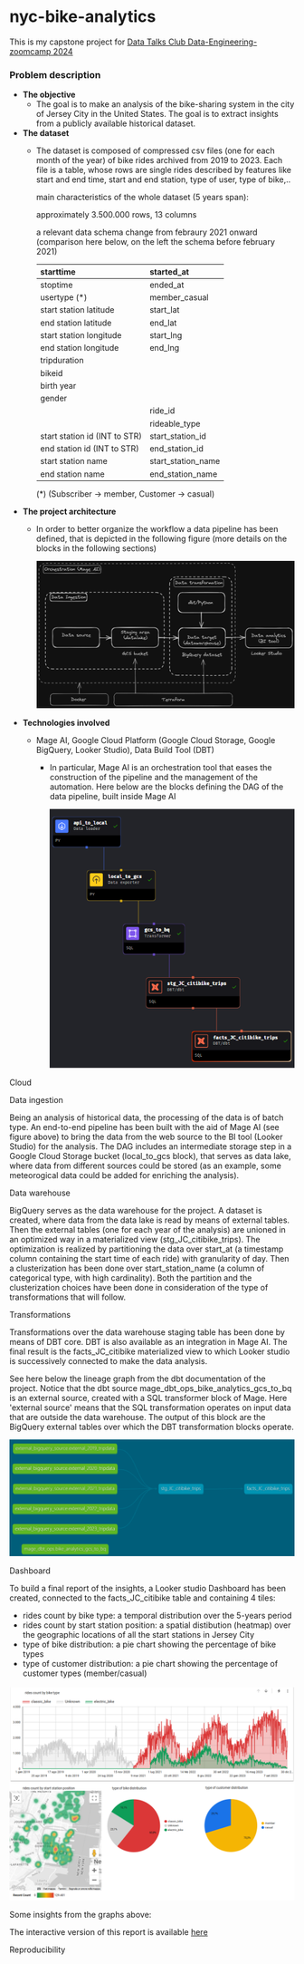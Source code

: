 # nyc-bike-analytics

This is my capstone project for [Data Talks Club Data-Engineering-zoomcamp 2024](https://github.com/DataTalksClub/data-engineering-zoomcamp)

### Problem description

- **The objective**
  - The goal is to make an analysis of the bike-sharing system in the city of Jersey City in the United States. The goal is to extract insights from a publicly available historical dataset.
- **The dataset**
  - The dataset is composed of compressed csv files (one for each month of the year) of bike rides archived from 2019 to 2023. Each file is a table, whose rows are single rides described by features like start and end time, start and end station, type of user, type of bike,..

    main characteristics of the whole dataset (5 years span):

    approximately 3.500.000 rows, 13 columns

    a relevant data schema change from febraury 2021 onward (comparison here below, on the left the schema before february 2021)


    | starttime                     | started_at         |
    | :------------------------------ | -------------------- |
    | stoptime                      | ended_at           |
    | usertype (*)                  | member_casual      |
    | start station latitude        | start_lat          |
    | end station latitude          | end_lat            |
    | start station longitude       | start_lng          |
    | end station longitude         | end_lng            |
    | tripduration                  |                    |
    | bikeid                        |                    |
    | birth year                    |                    |
    | gender                        |                    |
    |                               | ride_id            |
    |                               | rideable_type      |
    | start station id (INT to STR) | start_station_id   |
    | end station id (INT to STR)   | end_station_id     |
    | start station name            | start_station_name |
    | end station name              | end_station_name   |

    (*) (Subscriber → member, Customer → casual)
- **The project architecture**
  - In order to better organize the workflow a data pipeline has been defined, that is depicted in the following figure (more details on the blocks in the following sections)

    ![](assets/20240415_101002_my_excalidraw_sketch_fig_1_v2.excalidraw_dark.png)
- **Technologies involved**
  - Mage AI, Google Cloud Platform (Google Cloud Storage, Google BigQuery, Looker Studio), Data Build Tool (DBT)

    - In particular, Mage AI is an orchestration tool that eases the construction of the pipeline and the management of the automation. Here below are the blocks defining the DAG of the data pipeline, built inside Mage AI

      ![](assets/20240412_223658_mage_ai_pipeline.png)

Cloud

Data ingestion

Being an analysis of historical data, the processing of the data is of batch type. An end-to-end pipeline has been built with the aid of Mage AI (see figure above) to bring the data from the web source to the BI tool (Looker Studio) for the analysis. The DAG includes an intermediate storage step in a Google Cloud Storage bucket (local_to_gcs block), that serves as data lake, where data from different sources could be stored (as an example, some meteorogical data could be added for enriching the analysis).

Data warehouse

BigQuery serves as the data warehouse for the project. A dataset is created, where data from the data lake is read by means of external tables. Then the external tables (one for each year of the analysis) are unioned in an optimized way in a materialized view (stg_JC_citibike_trips). The optimization is realized by partitioning the data over start_at (a timestamp column containing the start time of each ride) with granularity of day. Then a clusterization has been done over start_station_name (a column of categorical type, with high cardinality). Both the partition and the clusterization choices have been done in consideration of the type of transformations that will follow.

Transformations

Transformations over the data warehouse staging table has been done by means of DBT core. DBT is also available as an integration in Mage AI. The final result is the facts_JC_citibike materialized view to which Looker studio is successively connected to make the data analysis.

See here below the lineage graph from the dbt documentation of the project. Notice that the dbt source mage_dbt_ops_bike_analytics_gcs_to_bq is an external source, created with a SQL transformer block of Mage. Here 'external source' means that the SQL transformation operates on input data that are outside the data warehouse. The output of this block are the BigQuery external tables over which the DBT transformation blocks operate.

![](assets/20240413_211557_dbt_lineage_graph.png)

Dashboard

To build a final report of the insights, a Looker studio Dashboard has been created, connected to the facts_JC_citibike table and containing 4 tiles:

* rides count by bike type: a temporal distribution over the 5-years period
* rides count by start station position: a spatial distibution (heatmap) over the geographic locations of all the start stations in Jersey City
* type of bike distribution: a pie chart showing the percentage of bike types
* type of customer distribution: a pie chart showing the percentage of customer types (member/casual)

![](assets/20240413_212052_Report_JC_bikes_v1_1.png)

Some insights from the graphs above:

The interactive version of this report is available [here](https://lookerstudio.google.com/reporting/f5c76d75-2615-41a9-a6bb-cd2b80918131)

Reproducibility
